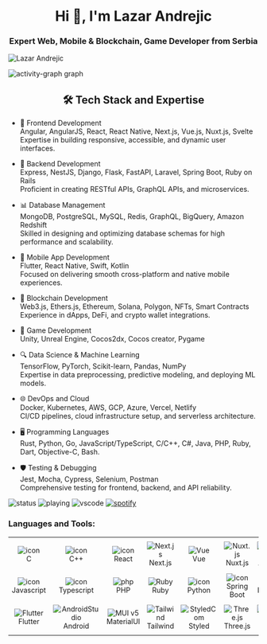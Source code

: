 
<h1 align="center">Hi 👋, I'm Lazar Andrejic</h1>
<h3 align="center">Expert Web, Mobile & Blockchain, Game Developer from Serbia</h3>

<p align="left"> <img src="https://komarev.com/ghpvc/?username=Ruby512-Daily&label=Profile%20views&color=0e75b6&style=flat" alt="Lazar Andrejic" /> </p>

<img src="https://github-readme-activity-graph.vercel.app/graph?username=Ruby512-daily&radius=8&theme=dracula&area=true&order=5&hide_border=true&hide_title=false&disable_animations=true" height="300" alt="activity-graph graph"  />

<h2 align="center"> 🛠️ Tech Stack and Expertise </h2>

- 🌟 Frontend Development<br/>
  Angular, AngularJS, React, React Native, Next.js, Vue.js, Nuxt.js, Svelte <br/>
  Expertise in building responsive, accessible, and dynamic user interfaces.
  
- 🔧 Backend Development<br/>
  Express, NestJS, Django, Flask, FastAPI, Laravel, Spring Boot, Ruby on Rails<br/>
  Proficient in creating RESTful APIs, GraphQL APIs, and microservices.
  
- 📊 Database Management<br/>
  MongoDB, PostgreSQL, MySQL, Redis, GraphQL, BigQuery, Amazon Redshift<br/>
  Skilled in designing and optimizing database schemas for high performance and scalability.
  
- 📱 Mobile App Development<br/>
  Flutter, React Native, Swift, Kotlin<br/>
  Focused on delivering smooth cross-platform and native mobile experiences.
  
- 🚀 Blockchain Development<br/>
  Web3.js, Ethers.js, Ethereum, Solana, Polygon, NFTs, Smart Contracts<br/>
  Experience in dApps, DeFi, and crypto wallet integrations.

- 👋 Game Development<br/>
  Unity, Unreal Engine, Cocos2dx, Cocos creator, Pygame
  
- 🔍 Data Science & Machine Learning<br/>
  TensorFlow, PyTorch, Scikit-learn, Pandas, NumPy<br/>
  Expertise in data preprocessing, predictive modeling, and deploying ML models.
  
- 🌐 DevOps and Cloud<br/>
  Docker, Kubernetes, AWS, GCP, Azure, Vercel, Netlify<br/>
  CI/CD pipelines, cloud infrastructure setup, and serverless architecture.
  
- 🖥️ Programming Languages<br/>
  Rust, Python, Go, JavaScript/TypeScript, C/C++, C#, Java, PHP, Ruby, Dart, Objective-C, Bash.
  
- 🛡️ Testing & Debugging<br/>
  Jest, Mocha, Cypress, Selenium, Postman<br/>
  Comprehensive testing for frontend, backend, and API reliability.


![status](https://nocache.advaith.workers.dev?url=https://img.shields.io/endpoint?url=https://dev.discordprofiles.me/api/badge/status/276544649148235776?simple=true)
![playing](https://nocache.advaith.workers.dev?url=https://img.shields.io/endpoint?url=https://dev.discordprofiles.me/api/badge/playing/276544649148235776)
![vscode](https://nocache.advaith.workers.dev?url=https://img.shields.io/endpoint?url=https://dev.discordprofiles.me/api/badge/vscode/276544649148235776)
[![spotify](https://nocache.advaith.workers.dev?url=https://img.shields.io/endpoint?url=https://dev.discordprofiles.me/api/badge/spotify/276544649148235776)](https://dev.discordprofiles.me/openspotify/276544649148235776)


<h3 align="left">Languages and Tools:</h3>

<table align="center">
  <tr>
    <td align="center" width="90">
      <img src="https://cdn.simpleicons.org/c/A8B9CC" alt="icon" width="55" height="55" />
      <br>C
    </td>
    <td align="center" width="90">
      <img src="https://cdn.simpleicons.org/c++/00599C" alt="icon" width="55" height="55" />
      <br>C++
    </td>
    <td align="center" width="90">
      <img src="https://techstack-generator.vercel.app/react-icon.svg" alt="icon" width="55" height="55" />
      <br>React
    </td>
    <td align="center" width="90">
      <img src="https://skillicons.dev/icons?i=nextjs" width="45" height="45" alt="Next.js" />
      <br>Next.js
    </td>
    <td align="center" width="90">
      <img src="https://skillicons.dev/icons?i=vue" width="45" height="45" alt="Vue" />
      <br>Vue
    </td>
    <td align="center" width="90">
      <img src="https://skillicons.dev/icons?i=nuxtjs" width="45" height="45" alt="Nuxt.js" />
      <br>Nuxt.js
    </td>
    <td align="center" width="90">
      <img src="https://skillicons.dev/icons?i=angular" width="45" height="45" alt="Angular" />
      <br>Angular
    </td>
    <td align="center" width="90">
      <img src="https://skillicons.dev/icons?i=express" width="45" height="45" alt="Express" />
      <br>Express
    </td>
        <td align="center" width="90">
      <img src="https://github.com/kroim/profile/blob/master/icons/icon_nft.png?raw=true" height="45" >
      <br>NFT
    </td>
    <td align="center" width="90">
      <img src="https://github.com/kroim/profile/blob/master/icons/icon_defi.png?raw=true" height="45" >
      <br>DeFi
    </td>
    <td align="center" width="90">
      <img src="https://skillicons.dev/icons?i=solidity" width="45" height="45" alt="Solidity" />
      <br>Solidity
    </td>
    <td align="center" width="90">
      <img src="https://skillicons.dev/icons?i=rust" width="45" height="45" alt="Rust" />
      <br>Rust
    </td>
  </tr>
  <tr>
    <td align="center" width="90">
      <img src="https://techstack-generator.vercel.app/js-icon.svg" alt="icon" width="55" height="55" />
      <br>Javascript
    </td>
    <td align="center" width="90">
      <img src="https://techstack-generator.vercel.app/ts-icon.svg" alt="icon" width="55" height="55" />
      <br>Typescript
    </td>
    <td align="center" width="90">
      <img src="https://skillicons.dev/icons?i=php" width="45" height="45" alt="php" />
      <br>PHP
    </td>
    <td align="center" width="90">
      <img src="https://skillicons.dev/icons?i=ruby" width="45" height="45" alt="Ruby" />
      <br>Ruby
    </td>
    <td align="center" width="90">
      <img src="https://techstack-generator.vercel.app/python-icon.svg" alt="icon" width="55" height="55" />
      <br>Python
    </td>
    <td align="center" width="90">
      <img src="https://skillicons.dev/icons?i=spring" alt="icon" width="55" height="55" />
      <br>Spring Boot
    </td>
    <td align="center" width="90">
      <img src="https://cdn.simpleicons.org/electron/47848F" alt="icon" width="55" height="55" />
      <br>Electron
    </td>
    <td align="center" width="90">
      <img src="https://skillicons.dev/icons?i=mongodb" width="45" height="45" alt="MongoDB" />
      <br>MongoDB
    </td>
    <td align="center" width="90">
      <img src="https://techstack-generator.vercel.app/mysql-icon.svg" alt="icon" width="55" height="55" />
      <br>MySQL
    </td>
    <td align="center" width="90">
      <img src="https://skillicons.dev/icons?i=postgres" width="45" height="45" alt="PostgreSQL" />
      <br>PostgreSQL
    </td>
    <td align="center" width="90">
      <img src="https://skillicons.dev/icons?i=sqlite" width="45" height="45" alt="SQLite" />
      <br>SQLite
    </td>
    <td align="center" width="90">
      <img src="https://skillicons.dev/icons?i=supabase" width="45" height="45" alt="Supabase" />
      <br>Supabase
    </td>
  </tr>
  <tr>
    <td align="center" width="90">
      <img src="https://skillicons.dev/icons?i=flutter" width="45" height="45" alt="Flutter" />
      <br>Flutter
    </td>
    <td align="center" width="90">
      <img src="https://skillicons.dev/icons?i=androidstudio" width="45" height="45" alt="AndroidStudio" />
      <br>Android
    </td>
    <td align="center" width="90">
      <img src="https://skillicons.dev/icons?i=materialui" width="45" height="45" alt="MUI v5" />
      <br>MaterialUI
    </td>
    <td align="center" width="90">
      <img src="https://skillicons.dev/icons?i=tailwind" width="45" height="45" alt="Tailwind" />
      <br>Tailwind
    </td>
    <td align="center" width="90">
      <img src="https://skillicons.dev/icons?i=styledcomponents" width="45" height="45" alt="StyledCom" />
      <br>Styled
    </td>
    <td align="center" width="90">
      <img src="https://skillicons.dev/icons?i=threejs" width="45" height="45" alt="Three.js" />
      <br>Three.js
    </td>
        <td align="center" width="90">
      <img src="https://skillicons.dev/icons?i=laravel" width="45" height="45" alt="Laravel" />
      <br>Laravel
    </td>
    <td align="center" width="90">
      <img src="https://skillicons.dev/icons?i=rails" width="45" height="45" alt="rails" />
      <br>Rails
    </td>
    <td align="center" width="90">
      <img src="https://techstack-generator.vercel.app/django-icon.svg" alt="icon" width="55" height="55" />
      <br>Django
    </td>
    <td align="center" width="90">
      <img src="https://github.com/devicons/devicon/blob/master/icons/phoenix/phoenix-original-wordmark.svg" title="Phoenix" alt="Phoenix " width="45" height="45"/>
      <br>Phoenix
    </td>
    <td align="center" width="90">
      <img src="https://skillicons.dev/icons?i=unity" title="Unity" alt="Unity " width="45" height="45"/>
      <br>Unity
    </td>
    
  </tr>
</table>



